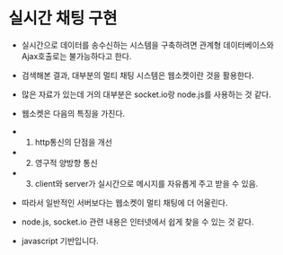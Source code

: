 # 실시간 채팅 구현
- 실시간으로 데이터를 송수신하는 시스템을 구축하려면 관계형 데이터베이스와 Ajax호출로는 불가능하다고 한다.
- 검색해본 결과, 대부분의 멀티 채팅 시스템은 웹소켓이란 것을 활용한다.
- 많은 자료가 있는데 거의 대부분은 socket.io랑 node.js를 사용하는 것 같다.

- 웹소켓은 다음의 특징을 가진다.
- 1) http통신의 단점을 개선
- 2) 영구적 양방향 통신
- 3) client와 server가 실시간으로 메시지를 자유롭게 주고 받을 수 있음.
- 따라서 일반적인 서버보다는 웹소켓이 멀티 채팅에 더 어울린다.

- node.js, socket.io 관련 내용은 인터넷에서 쉽게 찾을 수 있는 것 같다.
- javascript 기반입니다.